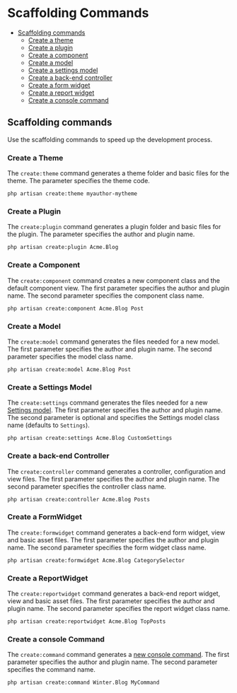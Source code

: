 # Scaffolding Commands

- [Scaffolding commands](#scaffolding-commands)
    - [Create a theme](#scaffold-create-theme)
    - [Create a plugin](#scaffold-create-plugin)
    - [Create a component](#scaffold-create-component)
    - [Create a model](#scaffold-create-model)
    - [Create a settings model](#scaffold-create-settings-model)
    - [Create a back-end controller](#scaffold-create-controller)
    - [Create a form widget](#scaffold-create-formwidget)
    - [Create a report widget](#scaffold-create-reportwidget)
    - [Create a console command](#scaffold-create-command)

<a name="scaffolding-commands"></a>
## Scaffolding commands

Use the scaffolding commands to speed up the development process.

<a name="scaffold-create-theme"></a>
### Create a Theme

The `create:theme` command generates a theme folder and basic files for the theme. The parameter specifies the theme code.

    php artisan create:theme myauthor-mytheme

<a name="scaffold-create-plugin"></a>
### Create a Plugin

The `create:plugin` command generates a plugin folder and basic files for the plugin. The parameter specifies the author and plugin name.

    php artisan create:plugin Acme.Blog

<a name="scaffold-create-component"></a>
### Create a Component

The `create:component` command creates a new component class and the default component view. The first parameter specifies the author and plugin name. The second parameter specifies the component class name.

    php artisan create:component Acme.Blog Post

<a name="scaffold-create-model"></a>
### Create a Model

The `create:model` command generates the files needed for a new model. The first parameter specifies the author and plugin name. The second parameter specifies the model class name.

    php artisan create:model Acme.Blog Post

<a name="scaffold-create-settings-model"></a>
### Create a Settings Model

The `create:settings` command generates the files needed for a new [Settings model](../plugin/settings#database-settings). The first parameter specifies the author and plugin name. The second parameter is optional and specifies the Settings model class name (defaults to `Settings`).

    php artisan create:settings Acme.Blog CustomSettings

<a name="scaffold-create-controller"></a>
### Create a back-end Controller

The `create:controller` command generates a controller, configuration and view files. The first parameter specifies the author and plugin name. The second parameter specifies the controller class name.

    php artisan create:controller Acme.Blog Posts

<a name="scaffold-create-formwidget"></a>
### Create a FormWidget

The `create:formwidget` command generates a back-end form widget, view and basic asset files. The first parameter specifies the author and plugin name. The second parameter specifies the form widget class name.

    php artisan create:formwidget Acme.Blog CategorySelector

<a name="scaffold-create-reportwidget"></a>
### Create a ReportWidget

The `create:reportwidget` command generates a back-end report widget, view and basic asset files. The first parameter specifies the author and plugin name. The second parameter specifies the report widget class name.

    php artisan create:reportwidget Acme.Blog TopPosts

<a name="scaffold-create-command"></a>
### Create a console Command

The `create:command` command generates a [new console command](../console/development). The first parameter specifies the author and plugin name. The second parameter specifies the command name.

    php artisan create:command Winter.Blog MyCommand
